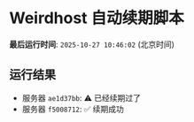 # Weirdhost 自动续期脚本

**最后运行时间**: `2025-10-27 10:46:02` (北京时间)

## 运行结果

- 服务器 `ae1d37bb`: ⚠️ 已经续期过了
- 服务器 `f5008712`: ✅ 续期成功
